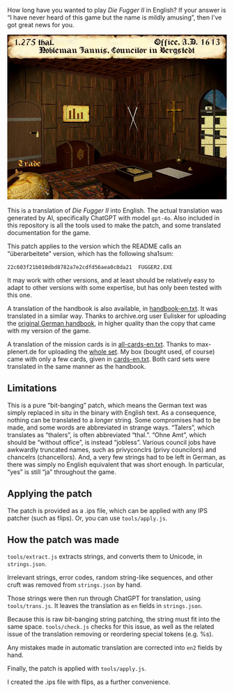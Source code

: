 How long have you wanted to play *Die Fugger II* in English? If your answer is
“I have never heard of this game but the name is mildly amusing”, then I've got
great news for you.

![A screenshot of Die Fugger II, in English.](imgs/office.webp)

This is a translation of *Die Fugger II* into English. The actual translation
was generated by AI, specifically ChatGPT with model `gpt-4o`. Also included in
this repository is all the tools used to make the patch, and some translated
documentation for the game.

This patch applies to the version which the README calls an “überarbeitete”
version, which has the following sha1sum:

```
22c603f21b010dbd8782a7e2cdfd56aea0c0da21  FUGGER2.EXE
```

It may work with other versions, and at least should be relatively easy to adapt
to other versions with some expertise, but has only been tested with this one.

A translation of the handbook is also available, in
[handbook-en.txt](handbuch/handbook-en.txt). It was translated in a similar way.
Thanks to archive.org user Eulisker for uploading the [original German
handbook](https://archive.org/details/fugger-ii-die-1996-das-handbuch-de), in
higher quality than the copy that came with my version of the game.

A translation of the mission cards is in
[all-cards-en.txt](mission-cards/all-cards-en.txt). Thanks to max-plenert.de for
uploading the [whole set](https://www.max-plenert.de/fugger2/autragskarten.pdf).
My box (bought used, of course) came with only a few cards, given in
[cards-en.txt](mission-cards/cards-en.txt). Both card sets were translated in
the same manner as the handbook.


## Limitations

This is a pure “bit-banging” patch, which means the German text was simply
replaced in situ in the binary with English text. As a consequence, nothing can
be translated to a *longer* string. Some compromises had to be made, and some
words are abbreviated in strange ways. “Talers”, which translates as “thalers”,
is often abbreviated “thal.”. “Ohne Amt”, which should be “without office”, is
instead “jobless”. Various council jobs have awkwardly truncated names, such as
privyconclrs (privy councilors) and chancelrs (chancellors). And, a very few
strings had to be left in German, as there was simply no English equivalent that
was short enough. In particular, “yes” is still “ja” throughout the game.


## Applying the patch

The patch is provided as a .ips file, which can be applied with any IPS patcher
(such as flips). Or, you can use `tools/apply.js`.


## How the patch was made

`tools/extract.js` extracts strings, and converts them to Unicode, in
`strings.json`.

Irrelevant strings, error codes, random string-like sequences, and other cruft
was removed from `strings.json` by hand.

Those strings were then run through ChatGPT for translation, using
`tools/trans.js`. It leaves the translation as `en` fields in `strings.json`.

Because this is raw bit-banging string patching, the string must fit into the
same space. `tools/check.js` checks for this issue, as well as the related issue
of the translation removing or reordering special tokens (e.g. %s).

Any mistakes made in automatic translation are corrected into `en2` fields by
hand.

Finally, the patch is applied with `tools/apply.js`.

I created the .ips file with flips, as a further convenience.
